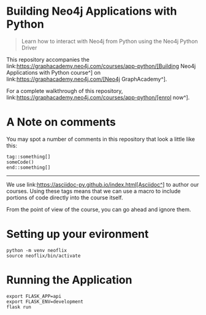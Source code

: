 # Building Neo4j Applications with Python

> Learn how to interact with Neo4j from Python using the Neo4j Python Driver

This repository accompanies the link:https://graphacademy.neo4j.com/courses/app-python/[Building Neo4j Applications with Python course^] on link:https://graphacademy.neo4j.com/[Neo4j GraphAcademy^].

For a complete walkthrough of this repository, link:https://graphacademy.neo4j.com/courses/app-python/[enrol now^].

# A Note on comments

You may spot a number of comments in this repository that look a little like this:

```
tag::something[]
someCode()
end::something[]
```

---

We use link:https://asciidoc-py.github.io/index.html[Asciidoc^] to author our courses.
Using these tags means that we can use a macro to include portions of code directly into the course itself.

From the point of view of the course, you can go ahead and ignore them.

# Setting up your evironment

```
python -m venv neoflix
source neoflix/bin/activate
```

# Running the Application

```
export FLASK_APP=api
export FLASK_ENV=development
flask run
```
